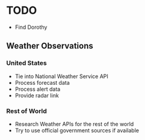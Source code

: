 # TODO

* Find Dorothy

## Weather Observations

### United States

* Tie into National Weather Service API
* Process forecast data
* Process alert data
* Provide radar link

### Rest of World

* Research Weather APIs for the rest of the world
* Try to use official government sources if available

